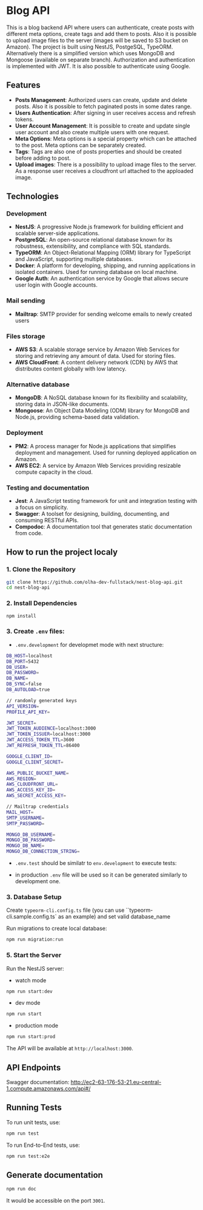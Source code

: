 # Blog API
This is a blog backend API where users can authenticate, create posts with different meta options, create tags and add them to posts. Also it is possible to upload image files to the server (images will be saved to S3 bucket on Amazon). The project is built using NestJS, PostgeSQL, TypeORM. Alternatively there is a simplified version which uses MongoDB and Mongoose (available on separate branch). Authorization and authentication is implemented with JWT. It is also possible to authenticate using Google.

## Features
- **Posts Management**: Authorized users can create, update and delete posts. Also it is possible to fetch paginated posts in some dates range.
- **Users Authentication**: After signing in user receives access and refresh tokens.
- **User Account Management**: It is possible to create and update single user account and also create multiple users with one request.
- **Meta Options**: Meta options is a special property which can be attached to the post. Meta options can be separately created.
- **Tags**: Tags are also one of posts properties and should be created before adding to post.
- **Upload images**: There is a possibility to upload image files to the server. As a response user receives a cloudfront url attached to the apploaded image.

## Technologies
### Development
- **NestJS**: A progressive Node.js framework for building efficient and scalable server-side applications.
- **PostgreSQL**: An open-source relational database known for its robustness, extensibility, and compliance with SQL standards.
- **TypeORM**: An Object-Relational Mapping (ORM) library for TypeScript and JavaScript, supporting multiple databases.
- **Docker**: A platform for developing, shipping, and running applications in isolated containers. Used for running database on local machine.
- **Google Auth**: An authentication service by Google that allows secure user login with Google accounts.

### Mail sending
- **Mailtrap**: SMTP provider for sending welcome emails to newly created users

### Files storage
- **AWS S3**: A scalable storage service by Amazon Web Services for storing and retrieving any amount of data. Used for storing files.
- **AWS CloudFront**: A content delivery network (CDN) by AWS that distributes content globally with low latency.

### Alternative database
- **MongoDB**: A NoSQL database known for its flexibility and scalability, storing data in JSON-like documents.
- **Mongoose**: An Object Data Modeling (ODM) library for MongoDB and Node.js, providing schema-based data validation.

### Deployment
- **PM2**: A process manager for Node.js applications that simplifies deployment and management. Used for running deployed application on Amazon.
- **AWS EC2**: A service by Amazon Web Services providing resizable compute capacity in the cloud.

### Testing and documentation
- **Jest**: A JavaScript testing framework for unit and integration testing with a focus on simplicity.
- **Swagger**: A toolset for designing, building, documenting, and consuming RESTful APIs.
- **Compodoc**: A documentation tool that generates static documentation from code.


## How to run the project localy

### 1. Clone the Repository

```bash
git clone https://github.com/olha-dev-fullstack/nest-blog-api.git
cd nest-blog-api
```

### 2. Install Dependencies

```bash
npm install
```

### 3. Create `.env` files:

- `.env.development` for developmet mode with next structure:

```bash
DB_HOST=localhost
DB_PORT=5432
DB_USER=
DB_PASSWORD=
DB_NAME=
DB_SYNC=false
DB_AUTOLOAD=true

// randomly generated keys
API_VERSION=
PROFILE_API_KEY=

JWT_SECRET=
JWT_TOKEN_AUDIENCE=localhost:3000
JWT_TOKEN_ISSUER=localhost:3000
JWT_ACCESS_TOKEN_TTL=3600
JWT_REFRESH_TOKEN_TTL=86400

GOOGLE_CLIENT_ID=
GOOGLE_CLIENT_SECRET=

AWS_PUBLIC_BUCKET_NAME=
AWS_REGION=
AWS_CLOUDFRONT_URL=
AWS_ACCESS_KEY_ID=
AWS_SECRET_ACCESS_KEY=

// Mailtrap credentials
MAIL_HOST=
SMTP_USERNAME=
SMTP_PASSWORD=

MONGO_DB_USERNAME=
MONGO_DB_PASSWORD=
MONGO_DB_NAME=
MONGO_DB_CONNECTION_STRING=
```

- `.env.test` should be similatr to `env.development` to execute tests:

- in production `.env` file will be used so it can be generated similarly to development one.

### 3. Database Setup
Create `typeorm-cli.config.ts` file (you can use ``typeorm-cli.sample.config.ts` as an example) and set valid database_name

Run migrations to create local database:

```bash
npm run migration:run
```

### 5. Start the Server

Run the NestJS server:

- watch mode

```bash
npm run start:dev
```

- dev mode

```bash
npm run start
```

- production mode

```bash
npm run start:prod
```

The API will be available at `http://localhost:3000`.

## API Endpoints

Swagger documentation: http://ec2-63-176-53-21.eu-central-1.compute.amazonaws.com/api#/


## Running Tests

To run unit tests, use:

```bash
npm run test
```

To run End-to-End tests, use:

```bash
npm run test:e2e
```

## Generate documentation
```bash
npm run doc
```
It would be accessible on the port `3001`.